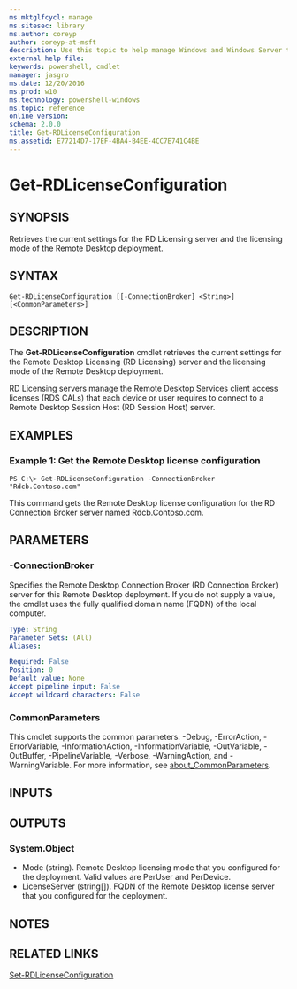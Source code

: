```yaml
---
ms.mktglfcycl: manage
ms.sitesec: library
ms.author: coreyp
author: coreyp-at-msft
description: Use this topic to help manage Windows and Windows Server technologies with Windows PowerShell.
external help file: 
keywords: powershell, cmdlet
manager: jasgro
ms.date: 12/20/2016
ms.prod: w10
ms.technology: powershell-windows
ms.topic: reference
online version: 
schema: 2.0.0
title: Get-RDLicenseConfiguration
ms.assetid: E77214D7-17EF-4BA4-B4EE-4CC7E741C4BE
---
```


# Get-RDLicenseConfiguration

## SYNOPSIS
Retrieves the current settings for the RD Licensing server and the licensing mode of the Remote Desktop deployment.

## SYNTAX

```
Get-RDLicenseConfiguration [[-ConnectionBroker] <String>] [<CommonParameters>]
```

## DESCRIPTION
The **Get-RDLicenseConfiguration** cmdlet retrieves the current settings for the Remote Desktop Licensing (RD Licensing) server and the licensing mode of the Remote Desktop deployment.

RD Licensing servers manage the Remote Desktop Services client access licenses (RDS CALs) that each device or user requires to connect to a Remote Desktop Session Host (RD Session Host) server.

## EXAMPLES

### Example 1: Get the Remote Desktop license configuration
```
PS C:\> Get-RDLicenseConfiguration -ConnectionBroker "Rdcb.Contoso.com"
```

This command gets the Remote Desktop license configuration for the RD Connection Broker server named Rdcb.Contoso.com.

## PARAMETERS

### -ConnectionBroker
Specifies the Remote Desktop Connection Broker (RD Connection Broker) server for this Remote Desktop deployment.
If you do not supply a value, the cmdlet uses the fully qualified domain name (FQDN) of the local computer.

```yaml
Type: String
Parameter Sets: (All)
Aliases: 

Required: False
Position: 0
Default value: None
Accept pipeline input: False
Accept wildcard characters: False
```

### CommonParameters
This cmdlet supports the common parameters: -Debug, -ErrorAction, -ErrorVariable, -InformationAction, -InformationVariable, -OutVariable, -OutBuffer, -PipelineVariable, -Verbose, -WarningAction, and -WarningVariable. For more information, see [about_CommonParameters](http://go.microsoft.com/fwlink/?LinkID=113216).

## INPUTS

## OUTPUTS

### System.Object
- Mode (string). Remote Desktop licensing mode that you configured for the deployment. Valid values are PerUser and PerDevice. 
- LicenseServer (string\[\]). FQDN of the Remote Desktop license server that you configured for the deployment.

## NOTES

## RELATED LINKS

[Set-RDLicenseConfiguration](./Set-RDLicenseConfiguration.md)

